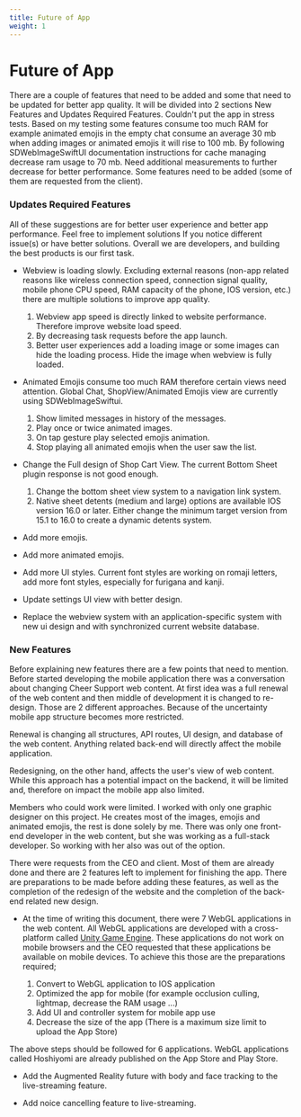 ```yaml
---
title: Future of App
weight: 1
---
```

# Future of App

There are a couple of features that need to be added and some that need to be updated for better app quality. It will be divided into 2 sections New Features and Updates Required Features. Couldn't put the app in stress tests. Based on my testing some features consume too much RAM for example animated emojis in the empty chat consume an average 30 mb when adding images or animated emojis it will rise to 100 mb. By following SDWebImageSwiftUI documentation instructions for cache managing decrease ram usage to 70 mb. Need additional measurements to further decrease for better performance. Some features need to be added (some of them are requested from the client). 

### Updates Required Features

All of these suggestions are for better user experience and better app performance.  Feel free to implement solutions If you notice different issue(s) or have better solutions. Overall we are developers, and building the best products is our first task.

-  Webview is loading slowly. Excluding external reasons (non-app related reasons like wireless connection speed, connection signal quality, mobile phone CPU speed, RAM capacity of the phone, IOS version, etc.) there are multiple solutions to improve app quality. 
    1. Webview app speed is directly linked to website performance. Therefore improve website load speed.
    2. By decreasing task requests before the app launch.
    3. Better user experiences add a loading image or some images can hide the loading process. Hide the image when webview is fully loaded.

-  Animated Emojis consume too much RAM therefore certain views need attention. Global Chat, ShopView/Animated Emojis view are currently using SDWebImageSwiftui. 
    1. Show limited messages in history of the messages.
    2. Play once or twice animated images. 
    3. On tap gesture play selected emojis animation.
    4. Stop playing all animated emojis when the user saw the list.  

- Change the Full design of Shop Cart View. The current Bottom Sheet plugin response is not good enough.
    1. Change the bottom sheet view system to a navigation link system.
    2. Native sheet detents (medium and large) options are available IOS version 16.0 or later. Either change the minimum target version from 15.1 to 16.0 to create a dynamic detents system.  
    
- Add more emojis.

- Add more animated emojis.

- Add more UI styles. Current font styles are working on romaji letters, add more font styles, especially for furigana and kanji. 

- Update settings UI view with better design.

- Replace the webview system with an application-specific system with new ui design and with synchronized current website database.



### New Features

 Before explaining new features there are a few points that need to mention. Before started developing the mobile application there was a conversation about changing Cheer Support web content. At first idea was a full renewal of the web content and then middle of development it is changed to re-design. Those are 2 different approaches. Because of the uncertainty mobile app structure becomes more restricted.
 
 Renewal is changing all structures, API routes, UI design, and database of the web content. Anything related back-end will directly affect the mobile application.  
 
 Redesigning, on the other hand, affects the user's view of web content. While this approach has a potential impact on the backend, it will be limited and, therefore on impact the mobile app also limited. 

 Members who could work were limited. I worked with only one graphic designer on this project. He creates most of the images, emojis and animated emojis, the rest is done solely by me. There was only one front-end developer in the web content, but she was working as a full-stack developer. So working with her also was out of the option.

 There were requests from the CEO and client. Most of them are already done and there are 2 features left to implement for finishing the app. There are preparations to be made before adding these features, as well as the completion of the redesign of the website and the completion of the back-end related new design.

 - At the time of writing this document, there were 7 WebGL applications in the web content. All WebGL applications are developed with a cross-platform called [Unity Game Engine](https://unity.com/). These applications do not work on mobile browsers and the CEO requested that these applications be available on mobile devices. To achieve this those are the preparations required;
    
    1. Convert to WebGL application to IOS application
    2. Optimized the app for mobile (for example occlusion culling, lightmap, decrease the RAM usage ...)
    3. Add UI and controller system for mobile app use
    4. Decrease the size of the app (There is a maximum size limit to upload the App Store)

 The above steps should be followed for 6 applications. WebGL applications called Hoshiyomi are already published on the App Store and Play Store.

 - Add the Augmented Reality future with body and face tracking to the live-streaming feature. 

 - Add noice cancelling feature to live-streaming.


